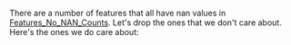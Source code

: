 There are a number of features that all have nan values in [Features_No_NAN_Counts](<Data/OK City Station Data/Raw Data Observations/Features_No_NAN_Counts.csv>). Let's drop the ones that we don't care about. Here's the ones we do care about: